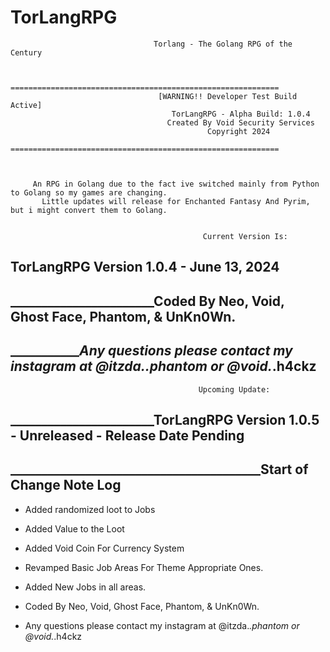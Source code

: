 # TorLangRPG

                                    
                                    Torlang - The Golang RPG of the Century


                            ============================================================
                                     [WARNING!! Developer Test Build Active]      
                                        TorLangRPG - Alpha Build: 1.0.4      
                                       Created By Void Security Services      
                                                Copyright 2024     
                            ============================================================


                            
         An RPG in Golang due to the fact ive switched mainly from Python to Golang so my games are changing. 
           Little updates will release for Enchanted Fantasy And Pyrim, but i might convert them to Golang. 


                                               Current Version Is:

##                                  TorLangRPG Version 1.0.4 - June 13, 2024


## _______________________Coded By Neo, Void, Ghost Face, Phantom, & UnKn0Wn.
## _____________Any questions please contact my instagram at @itzda._.phantom or @void._.h4ckz


                                              Upcoming Update:

## _______________________TorLangRPG Version 1.0.5 - Unreleased - Release Date Pending
## ________________________________________Start of Change Note Log

- Added randomized loot to Jobs
- Added Value to the Loot
- Added Void Coin For Currency System
- Revamped Basic Job Areas For Theme Appropriate Ones. 
- Added New Jobs in all areas.

 
- Coded By Neo, Void, Ghost Face, Phantom, & UnKn0Wn.
- Any questions please contact my instagram at @itzda._.phantom or @void._.h4ckz
